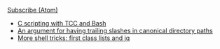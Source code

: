 [Subscribe (Atom)](./feed.xml)

* [C scripting with TCC and Bash](./2024-08-18-c-scripting-with-tcc-and-bash.html)
* [An argument for having trailing slashes in canonical directory paths](./2024-09-17-an-argument-for-having-trailing-slashes-in-canonical-directory-paths.html)
* [More shell tricks: first class lists and jq](./2025-08-07-first-class-lists-in-shells.html)
